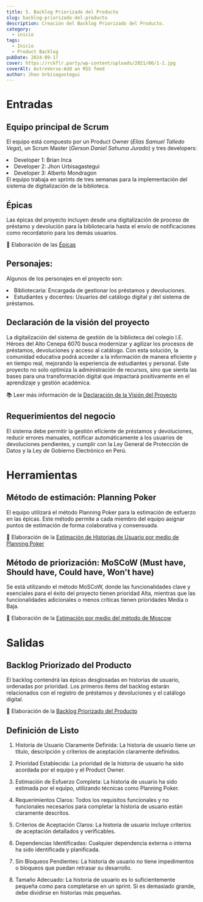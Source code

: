 ```yaml
---
title: 5. Backlog Priorizado del Producto
slug: backlog-priorizado-del-producto
description: Creación del Backlog Priorizado del Producto.
category:
  - inicio
tags:
  - Inicio
  - Product Backlog
pubDate: 2024-09-17
cover: https://rckflr.party/wp-content/uploads/2021/06/1-1.jpg
coverAlt: AstroVerse-Add an RSS feed
author: Jhon Urbisagastegui
---
```


# Entradas

## Equipo principal de Scrum

El equipo está compuesto por un Product Owner (*Elías Samuel Talledo Vega*), un Scrum Master (*Gerson Daniel Sahuma Jurado*) y tres developers:
<li>Developer 1: Brian Inca</li>
<li>Developer 2: Jhon Urbisagastegui</li>
<li>Developer 3: Alberto Mondragon</li> 
El equipo trabaja en sprints de tres semanas para la implementación del sistema de digitalización de la biblioteca.

## Épicas

Las épicas del proyecto incluyen desde una digitalización de proceso de préstamo y devolución para la bibliotecaria hasta el envío de notificaciones como recordatorio para los demás usuarios.

📸 Elaboración de las <a href="https://drive.google.com/file/d/1dGtDOmKetonNez0vCMrYpTTkxjHpwEPf/view?usp=sharing" target="_blank">Épicas</a>

## Personajes:

Algunos de los personajes en el proyecto son:
<li>Bibliotecaria: Encargada de gestionar los préstamos y devoluciones.</li>
<li>Estudiantes y docentes: Usuarios del catálogo digital y del sistema de préstamos.</li>

## Declaración de la visión del proyecto

La digitalización del sistema de gestión de la biblioteca del colegio I.E. Héroes del Alto Cenepa 6070 busca modernizar y agilizar los procesos de préstamos, devoluciones y acceso al catálogo. Con esta solución, la comunidad educativa podrá acceder a la información de manera eficiente y en tiempo real, mejorando la experiencia de estudiantes y personal. Este proyecto no solo optimiza la administración de recursos, sino que sienta las bases para una transformación digital que impactará positivamente en el aprendizaje y gestión académica.

📚 Leer más información de la <a href="https://drive.google.com/file/d/15KNadJ54EG1EIMHjFxcIphKOJemWNUdY/view?usp=sharing" target="_blank">Declaración de la Visión del Proyecto</a>

## Requerimientos del negocio

El sistema debe permitir la gestión eficiente de préstamos y devoluciones, reducir errores manuales, notificar automáticamente a los usuarios de devoluciones pendientes, y cumplir con la Ley General de Protección de Datos y la Ley de Gobierno Electrónico en Perú.

# Herramientas

## Método de estimación: Planning Poker

El equipo utilizará el método Planning Poker para la estimación de esfuerzo en las épicas. Este método permite a cada miembro del equipo asignar puntos de estimación de forma colaborativa y consensuada.

📸 Elaboración de la <a href="https://drive.google.com/file/d/1Rb5lx8R3BM0CPZIjA5YLH7prRYnBxqCg/view?usp=drive_linkr" target="_blank">Estimación de Historias de Usuario por medio de Planning Poker</a>

## Método de priorización: MoSCoW (Must have, Should have, Could have, Won't have)

Se está utilizando el método MoSCoW, donde las funcionalidades clave y esenciales para el éxito del proyecto tienen prioridad Alta, mientras que las funcionalidades adicionales o menos críticas tienen prioridades Media o Baja.

📸 Elaboración de la <a href="https://drive.google.com/file/d/1z2v7B1X21mwVE7mpCWjL5NFTBboKI-Cd/view?usp=sharing" target="_blank">Estimación por medio del método de Moscow</a>

# Salidas

## Backlog Priorizado del Producto

El backlog contendrá las épicas desglosadas en historias de usuario, ordenadas por prioridad. Los primeros ítems del backlog estarán relacionados con el registro de préstamos y devoluciones y el catálogo digital.

📸 Elaboración de la <a href="https://drive.google.com/file/d/1z2v7B1X21mwVE7mpCWjL5NFTBboKI-Cd/view?usp=sharing" target="_blank">Backlog Priorizado del Producto</a>

## Definición de Listo

1. Historia de Usuario Claramente Definida: La historia de usuario tiene un título, descripción y criterios de aceptación claramente definidos.

2. Prioridad Establecida: La prioridad de la historia de usuario ha sido acordada por el equipo y el Product Owner.

3. Estimación de Esfuerzo Completa: La historia de usuario ha sido estimada por el equipo, utilizando técnicas como Planning Poker.

4. Requerimientos Claros: Todos los requisitos funcionales y no funcionales necesarios para completar la historia de usuario están claramente descritos.

5. Criterios de Aceptación Claros: La historia de usuario incluye criterios de aceptación detallados y verificables.

6. Dependencias Identificadas: Cualquier dependencia externa o interna ha sido identificada y planificada.

7. Sin Bloqueos Pendientes: La historia de usuario no tiene impedimentos o bloqueos que puedan retrasar su desarrollo.

8. Tamaño Adecuado: La historia de usuario es lo suficientemente pequeña como para completarse en un sprint. Si es demasiado grande, debe dividirse en historias más pequeñas.